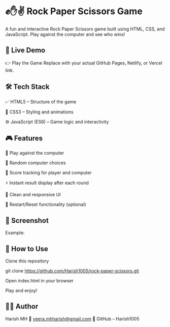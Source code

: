 # ✊✋✌️ Rock Paper Scissors Game
A fun and interactive Rock Paper Scissors game built using HTML, CSS, and JavaScript. Play against the computer and see who wins!

## 🔗 Live Demo
👉 Play the Game
Replace with your actual GitHub Pages, Netlify, or Vercel link.

## 🛠️ Tech Stack
✅ HTML5 – Structure of the game

🎨 CSS3 – Styling and animations

⚙️ JavaScript (ES6) – Game logic and interactivity

## 🎮 Features
🧠 Play against the computer

🎯 Random computer choices

🧮 Score tracking for player and computer

⚡ Instant result display after each round

🎨 Clean and responsive UI

🔄 Restart/Reset functionality (optional)


## 📸 Screenshot
Example:


## 📖 How to Use
Clone this repository

git clone https://github.com/Harish1005/rock-paper-scissors.git

Open index.html in your browser

Play and enjoy!

## 👨‍💻 Author
Harish MH
📧 veera.mhharish@gmail.com
🔗 GitHub – Harish1005

